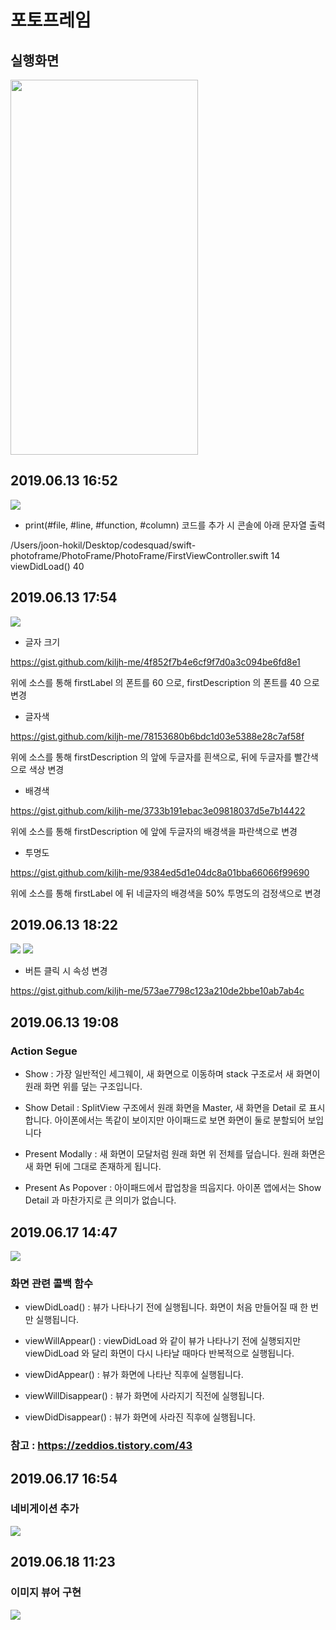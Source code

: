 # 포토프레임

## 실행화면
<img src="https://github.com/kiljh-me/photoframe/blob/master/photoframe.gif" width="300" height="600">

## 2019.06.13 16:52
![](11-1.png)

* print(#file, #line, #function, #column) 코드를 추가 시 콘솔에 아래 문자열 출력

/Users/joon-hokil/Desktop/codesquad/swift-photoframe/PhotoFrame/PhotoFrame/FirstViewController.swift 14 viewDidLoad() 40

## 2019.06.13 17:54
![](11-2.png)

* 글자 크기

https://gist.github.com/kiljh-me/4f852f7b4e6cf9f7d0a3c094be6fd8e1

위에 소스를 통해 firstLabel 의 폰트를 60 으로, firstDescription 의 폰트를 40 으로 변경

* 글자색

https://gist.github.com/kiljh-me/78153680b6bdc1d03e5388e28c7af58f

위에 소스를 통해 firstDescription 의 앞에 두글자를 흰색으로, 뒤에 두글자를 빨간색으로 색상 변경

* 배경색

https://gist.github.com/kiljh-me/3733b191ebac3e09818037d5e7b14422

위에 소스를 통해 firstDescription 에 앞에 두글자의 배경색을 파란색으로 변경

* 투명도

https://gist.github.com/kiljh-me/9384ed5d1e04dc8a01bba66066f99690

위에 소스를 통해 firstLabel 에 뒤 네글자의 배경색을 50% 투명도의 검정색으로 변경

## 2019.06.13 18:22
![](11-3(1).png)
![](11-3(2).png)

* 버튼 클릭 시 속성 변경

https://gist.github.com/kiljh-me/573ae7798c123a210de2bbe10ab7ab4c

## 2019.06.13 19:08

### Action Segue
* Show : 가장 일반적인 세그웨이, 새 화면으로 이동하며 stack 구조로서 새 화면이 원래 화면 위를 덮는 구조입니다.

* Show Detail : SplitView 구조에서 원래 화면을 Master, 새 화면을 Detail 로 표시합니다. 아이폰에서는 똑같이 보이지만 아이패드로 보면 화면이 둘로 분할되어 보입니다

* Present Modally : 새 화면이 모달처럼 원래 화면 위 전체를 덮습니다. 원래 화면은 새 화면 뒤에 그대로 존재하게 됩니다.

* Present As Popover : 아이패드에서 팝업창을 띄웁지다. 아이폰 앱에서는 Show Detail 과 마찬가지로 큰 의미가 없습니다.

## 2019.06.17 14:47

![](R1280x0.jpg)

### 화면 관련 콜백 함수
* viewDidLoad() : 뷰가 나타나기 전에 실행됩니다. 화면이 처음 만들어질 때 한 번만 실행됩니다.

* viewWillAppear() : viewDidLoad 와 같이 뷰가 나타나기 전에 실행되지만 viewDidLoad 와 달리 화면이 다시 나타날 때마다 반복적으로 실행됩니다.

* viewDidAppear() : 뷰가 화면에 나타난 직후에 실행됩니다.

* viewWillDisappear() : 뷰가 화면에 사라지기 직전에 실행됩니다.

* viewDidDisappear() : 뷰가 화면에 사라진 직후에 실행됩니다.

### 참고 : https://zeddios.tistory.com/43


## 2019.06.17 16:54

### 네비게이션 추가

![](11-6.png)

## 2019.06.18 11:23

### 이미지 뷰어 구현

![](11-7.png)


